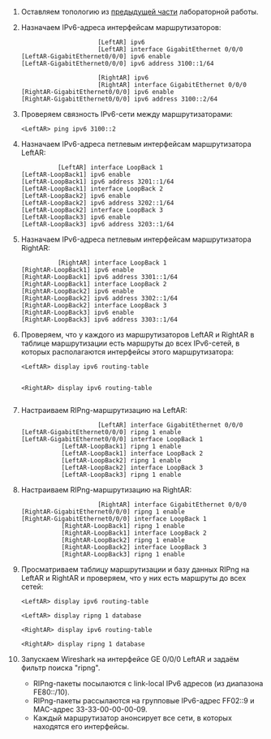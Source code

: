1. Оставляем топологию из [предыдущей части](../Lab_04_1/Lab_04_1.md) лабораторной работы.

2. Назначаем IPv6-адреса интерфейсам маршрутизаторов:

   ```
                        [LeftAR] ipv6
                        [LeftAR] interface GigabitEthernet 0/0/0
   [LeftAR-GigabitEthernet0/0/0] ipv6 enable
   [LeftAR-GigabitEthernet0/0/0] ipv6 address 3100::1/64
   ```

   ```
                        [RightAR] ipv6
                        [RightAR] interface GigabitEthernet 0/0/0
   [RightAR-GigabitEthernet0/0/0] ipv6 enable
   [RightAR-GigabitEthernet0/0/0] ipv6 address 3100::2/64
   ```

3. Проверяем связность IPv6-сети между маршрутизаторами:

   ```
   <LeftAR> ping ipv6 3100::2
   ```

4. Назначаем IPv6-адреса петлевым интерфейсам маршрутизатора LeftAR:

   ```
             [LeftAR] interface LoopBack 1
   [LeftAR-LoopBack1] ipv6 enable
   [LeftAR-LoopBack1] ipv6 address 3201::1/64
   [LeftAR-LoopBack1] interface LoopBack 2
   [LeftAR-LoopBack2] ipv6 enable
   [LeftAR-LoopBack2] ipv6 address 3202::1/64
   [LeftAR-LoopBack2] interface LoopBack 3
   [LeftAR-LoopBack3] ipv6 enable
   [LeftAR-LoopBack3] ipv6 address 3203::1/64
   ```

5. Назначаем IPv6-адреса петлевым интерфейсам маршрутизатора RightAR:

   ```
             [RightAR] interface LoopBack 1
   [RightAR-LoopBack1] ipv6 enable
   [RightAR-LoopBack1] ipv6 address 3301::1/64
   [RightAR-LoopBack1] interface LoopBack 2
   [RightAR-LoopBack2] ipv6 enable
   [RightAR-LoopBack2] ipv6 address 3302::1/64
   [RightAR-LoopBack2] interface LoopBack 3
   [RightAR-LoopBack3] ipv6 enable
   [RightAR-LoopBack3] ipv6 address 3303::1/64
   ```

6. Проверяем, что у каждого из маршрутизаторов LeftAR и RightAR в таблице маршрутизации есть маршруты до всех IPv6-сетей, в которых располагаются интерфейсы этого маршрутизатора:

   ```
   <LeftAR> display ipv6 routing-table
              
   ```

   ```
   <RightAR> display ipv6 routing-table
               
   ```

7. Настраиваем RIPng-маршрутизацию на LeftAR:

   ```
                        [LeftAR] interface GigabitEthernet 0/0/0
   [LeftAR-GigabitEthernet0/0/0] ripng 1 enable
   [LeftAR-GigabitEthernet0/0/0] interface LoopBack 1
              [LeftAR-LoopBack1] ripng 1 enable
              [LeftAR-LoopBack1] interface LoopBack 2
              [LeftAR-LoopBack2] ripng 1 enable
              [LeftAR-LoopBack2] interface LoopBack 3
              [LeftAR-LoopBack3] ripng 1 enable
   ```

8. Настраиваем RIPng-маршрутизацию на RightAR:

   ```
                        [RightAR] interface GigabitEthernet 0/0/0
   [RightAR-GigabitEthernet0/0/0] ripng 1 enable
   [RightAR-GigabitEthernet0/0/0] interface LoopBack 1
              [RightAR-LoopBack1] ripng 1 enable
              [RightAR-LoopBack1] interface LoopBack 2
              [RightAR-LoopBack2] ripng 1 enable
              [RightAR-LoopBack2] interface LoopBack 3
              [RightAR-LoopBack3] ripng 1 enable
   ```

9. Просматриваем таблицу маршрутизации и базу данных RIPng на LeftAR и RightAR и проверяем, что у них есть маршруты до всех сетей:

   ```
   <LeftAR> display ipv6 routing-table
               
   <LeftAR> display ripng 1 database
   ```

   ```
   <RightAR> display ipv6 routing-table
                
   <RightAR> display ripng 1 database
   ```

10. Запускаем Wireshark на интерфейсе GE 0/0/0 LeftAR и задаём фильтр поиска "ripng".

    - RIPng-пакеты посылаются с link-local IPv6 адресов (из диапазона FE80::/10).
    - RIPng-пакеты рассылаются на групповые IPv6-адрес FF02::9 и MAC-адрес 33-33-00-00-00-09.
    - Каждый маршрутизатор анонсирует все сети, в которых находятся его интерфейсы.

